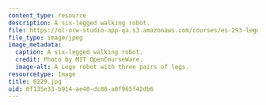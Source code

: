 ```yaml
---
content_type: resource
description: A six-legged walking robot.
file: https://ol-ocw-studio-app-qa.s3.amazonaws.com/courses/es-293-lego-robotics-spring-2007/0f135e33b914ae40dc86a0f965f42db6_0229.jpg
file_type: image/jpeg
image_metadata:
  caption: A six-legged walking robot.
  credit: Photo by MIT OpenCourseWare.
  image-alt: A Lego robot with three pairs of legs.
resourcetype: Image
title: 0229.jpg
uid: 0f135e33-b914-ae40-dc86-a0f965f42db6
---
```

